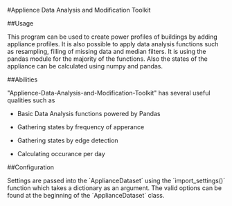 #Applience Data Analysis and Modification Toolkit

##Usage

This program can be used to create power profiles of buildings by adding appliance profiles. It is also possible to apply  data analysis functions such as resampling, filling of missing data and median filters. It is using the pandas module for the majority of the functions.
Also the states of the appliance can be calculated using numpy and pandas.

##Abilities

"Applience-Data-Analysis-and-Modification-Toolkit" has several useful qualities such as

- Basic Data Analysis functions powered by Pandas

- Gathering states by frequency of apperance 

- Gathering states by edge detection

- Calculating occurance per day

##Configuration

Settings are passed into the ´ApplianceDataset´ using the ´import_settings()´ function which takes a dictionary as an argument. The valid options can be found at the beginning of the ´ApplianceDataset´ class. 
